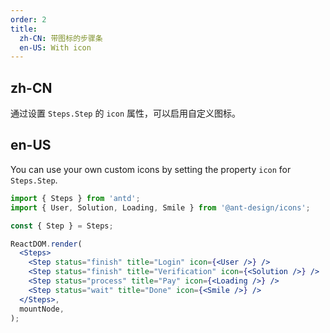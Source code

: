 ```yaml
---
order: 2
title:
  zh-CN: 带图标的步骤条
  en-US: With icon
---
```


## zh-CN

通过设置 `Steps.Step` 的 `icon` 属性，可以启用自定义图标。

## en-US

You can use your own custom icons by setting the property `icon` for `Steps.Step`.

```jsx
import { Steps } from 'antd';
import { User, Solution, Loading, Smile } from '@ant-design/icons';

const { Step } = Steps;

ReactDOM.render(
  <Steps>
    <Step status="finish" title="Login" icon={<User />} />
    <Step status="finish" title="Verification" icon={<Solution />} />
    <Step status="process" title="Pay" icon={<Loading />} />
    <Step status="wait" title="Done" icon={<Smile />} />
  </Steps>,
  mountNode,
);
```
